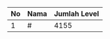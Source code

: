 | No | Nama            | Jumlah Level |
|----|-----------------|--------------|
| 1  | #    |    4155        |
